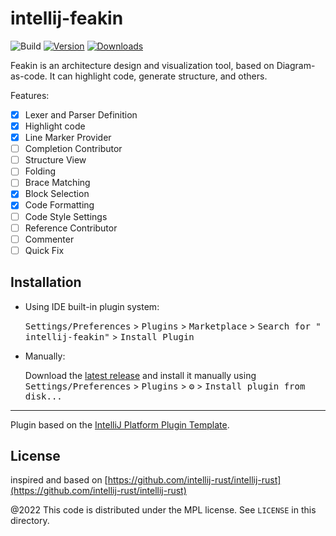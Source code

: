 # intellij-feakin

![Build](https://github.com/feakin/intellij-feakin/workflows/Build/badge.svg)
[![Version](https://img.shields.io/jetbrains/plugin/v/20026-feakin.svg)](https://plugins.jetbrains.com/plugin/20026-feakin)
[![Downloads](https://img.shields.io/jetbrains/plugin/d/20026-feakin.svg)](https://plugins.jetbrains.com/plugin/20026-feakin)

<!-- Plugin description -->
Feakin is an architecture design and visualization tool, based on Diagram-as-code. It can highlight code, generate
structure, and others.
<!-- Plugin description end -->

Features:

- [x] Lexer and Parser Definition
- [x] Highlight code
- [x] Line Marker Provider
- [ ] Completion Contributor
- [ ] Structure View
- [ ] Folding
- [ ] Brace Matching
- [x] Block Selection
- [x] Code Formatting
- [ ] Code Style Settings
- [ ] Reference Contributor
- [ ] Commenter
- [ ] Quick Fix

## Installation

- Using IDE built-in plugin system:

  <kbd>Settings/Preferences</kbd> > <kbd>Plugins</kbd> > <kbd>Marketplace</kbd> > <kbd>Search for "
  intellij-feakin"</kbd> >
  <kbd>Install Plugin</kbd>

- Manually:

  Download the [latest release](https://github.com/feakin/intellij-feakin/releases/latest) and install it manually using
  <kbd>Settings/Preferences</kbd> > <kbd>Plugins</kbd> > <kbd>⚙️</kbd> > <kbd>Install plugin from disk...</kbd>

---
Plugin based on the [IntelliJ Platform Plugin Template][template].

[template]: https://github.com/JetBrains/intellij-platform-plugin-template

## License

inspired and based on [https://github.com/intellij-rust/intellij-rust](https://github.com/intellij-rust/intellij-rust)

@2022 This code is distributed under the MPL license. See `LICENSE` in this directory.
